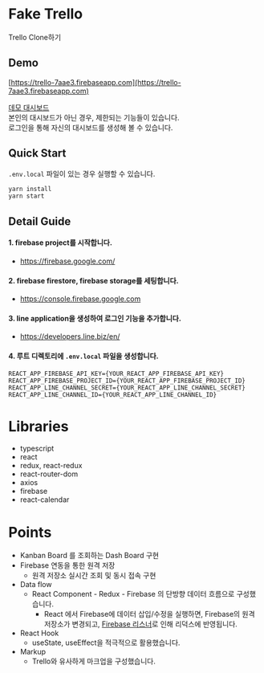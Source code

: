 # Fake Trello

Trello Clone하기

## Demo
[https://trello-7aae3.firebaseapp.com](https://trello-7aae3.firebaseapp.com)

[데모 대시보드](https://trello-7aae3.firebaseapp.com/users/U3533c16808446e4ab4c710ccb088f024/dashboard)  
본인의 대시보드가 아닌 경우, 제한되는 기능들이 있습니다.  
로그인을 통해 자신의 대시보드를 생성해 볼 수 있습니다.  

## Quick Start
`.env.local` 파일이 있는 경우 실행할 수 있습니다.

```sh
yarn install
yarn start
```

## Detail Guide

#### 1. firebase project를 시작합니다.
- https://firebase.google.com/

#### 2. firebase firestore, firebase storage를 세팅합니다.
- https://console.firebase.google.com

#### 3. line application을 생성하여 로그인 기능을 추가합니다.
- https://developers.line.biz/en/

#### 4. 루트 디렉토리에 `.env.local` 파일을 생성합니다.
```
REACT_APP_FIREBASE_API_KEY={YOUR_REACT_APP_FIREBASE_API_KEY}
REACT_APP_FIREBASE_PROJECT_ID={YOUR_REACT_APP_FIREBASE_PROJECT_ID}
REACT_APP_LINE_CHANNEL_SECRET={YOUR_REACT_APP_LINE_CHANNEL_SECRET}
REACT_APP_LINE_CHANNEL_ID={YOUR_REACT_APP_LINE_CHANNEL_ID}
```

# Libraries

- typescript
- react
- redux, react-redux
- react-router-dom
- axios
- firebase
- react-calendar
  
# Points

- Kanban Board 를 조회하는 Dash Board 구현
- Firebase 연동을 통한 원격 저장
  - 원격 저장소 실시간 조회 및 동시 접속 구현
- Data flow
  - React Component - Redux - Firebase 의 단방향 데이터 흐름으로 구성했습니다.
    - React 에서 Firebase에 데이터 삽입/수정을 실행하면, Firebase의 원격 저장소가 변경되고, [Firebase 리스너](https://firebase.google.com/docs/firestore/query-data/listen)로 인해 리덕스에 반영됩니다. 
- React Hook
  - useState, useEffect을 적극적으로 활용했습니다. 
- Markup
  - Trello와 유사하게 마크업을 구성했습니다.
